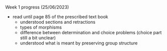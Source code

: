 Week 1 progress (25/06/2023)

- read until page 85 of the prescribed text book 
	- understood sections and retractions 
	- types of morphisms 
	- difference between determination and choice problems (choice part still a bit unclear)
	-  understood what is meant by preserving group structure 
